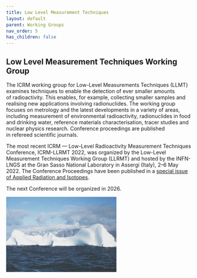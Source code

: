 ```yaml
---
title: Low Level Measurement Techniques
layout: default
parent: Working Groups
nav_order: 5
has_children: false
---
```


## Low Level Measurement Techniques Working Group

The ICRM working group for Low-Level Measurements Techniques (LLMT) examines
techniques to enable the detection of ever smaller amounts of radioactivity.
This enables, for example, collecting smaller samples and realising new
applications involving radionuclides. The working group focuses on metrology and
the latest developments in a variety of areas, including measurement of
environmental radioactivity, radionuclides in food and drinking water, reference
materials characterisation, tracer studies and nuclear physics research.
Conference proceedings are published in refereed scientific journals.

The most recent ICRM — Low-Level Radioactivity Measurement Techniques
Conference, ICRM-LLRMT 2022, was organized by the Low-Level Measurement
Techniques Working Group (LLRMT) and hosted by the INFN-LNGS at the Gran Sasso
National Laboratory in Assergi (Italy), 2–6 May 2022. The Conference Proceedings
have been published in a [special issue of Applied Radiation and
Isotopes](https://www.sciencedirect.com/journal/applied-radiation-and-isotopes/vol/194/suppl/C#article-36).

The next Conference will be organized in 2026.


![Iceberg](./images/iceberg.jpg)
